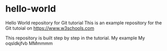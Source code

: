 # hello-world
Hello World repository for Git tutorial
This is an example repository for the Git tutoial on https://www.w3schools.com

This repository is built step by step in the tutorial.
My example
My oqsldkjfvb
MMmmmm
